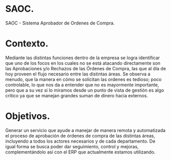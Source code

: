 # SAOC.

SAOC - Sistema Aprobador de Ordenes de Compra.

# Contexto.

Mediante las distintas funciones dentro de la empresa se logra identificar que uno de los focos en los cuales no se está atacando 
directamente son las Aprobaciones y/o Rechazos de las Órdenes de Compra, las que al día de hoy proveen el flujo necesario entre las 
distintas áreas. Se observa a menudo, que la manera en cómo se solicitan las ordenes es tedioso; poco controlable, 
lo que nos da a entender que no es mayormente importante, pero que a su vez si lo miramos desde un punto de vista de gestión es algo 
critico ya que se manejan grandes suman de dinero hacia externos.

# Objetivos.

Generar un servicio que ayude a manejar de manera remota y automatizada el proceso de aprobación de órdenes de compra de las distintas 
áreas, incluyendo a todos los actores necesarios y de cada departamento. De igual forma se busca poder dar seguimiento, 
control y mejoras, complementándolo así con el ERP que actualmente estamos utilizando.
